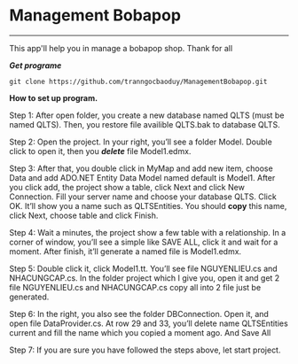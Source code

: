 # Management Bobapop
--------------------------------------------------------------------------------
This app'll help you in manage a bobapop shop. Thank for all 

***Get programe***
```
git clone https://github.com/tranngocbaoduy/ManagementBobapop.git
```

**How to set up program.**


Step 1: After open folder, you create a new database named QLTS (must be named QLTS). Then, you restore file availible QLTS.bak to database QLTS.


Step 2: Open the project. In your right, you’ll see a folder Model. Double click to open it, then you **_delete_** file Model1.edmx.


Step 3: After that, you double click in MyMap and add new item, choose Data and add ADO.NET Entity Data Model named default is Model1. After you click add, the project show a table, click Next and click New Connection. Fill your server name and choose your database QLTS. Click OK. It’ll show you a name such as QLTSEntities. You should **copy** this name, click Next, choose table and click Finish.


Step 4: Wait a minutes, the project show a few table with a relationship. In a corner of window, you’ll see a simple like SAVE ALL, click it and wait for a moment. After finish, it’ll generate a named file is Model1.edmx.


Step 5: Double click it, click Model1.tt. You’ll see file NGUYENLIEU.cs and NHACUNGCAP.cs. In the folder project which I give you, open it and get 2 file NGUYENLIEU.cs and NHACUNGCAP.cs copy all into 2 file just be generated.


Step 6: In the right, you also see the folder DBConnection. Open it, and open file DataProvider.cs. At row 29 and 33, you’ll delete name QLTSEntities current and fill the name which you copied a moment ago. And Save All


Step 7: If you are sure you have followed the steps above, let start project.
